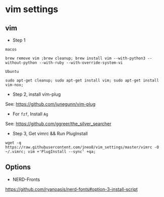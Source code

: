 # vim settings


## vim

- Step 1

`macos`

```
brew remove vim ;brew cleanup; brew install vim --with-python3 --without-python --with-ruby --with-override-system-vi
```

`Ubuntu`

```
sudo apt-get cleanup; sudo apt-get install vim; sudo apt-get install vim-nox;
```

- Step 2, install vim-plug

See: https://github.com/junegunn/vim-plug

- For `fzf`, Install `Ag`

See: https://github.com/ggreer/the_silver_searcher

- Step 3, Get vimrc && Run PlugInstall

```
wget -q https://raw.githubusercontent.com/jneo8/vim_settings/master/vimrc -O ~/.vimrc; vim +'PlugInstall --sync' +qa;
```

## Options

- NERD-Fronts

https://github.com/ryanoasis/nerd-fonts#option-3-install-script
